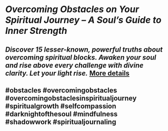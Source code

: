 # *Overcoming Obstacles on Your Spiritual Journey – A Soul’s Guide to Inner Strength*
## *Discover 15 lesser-known, powerful truths about overcoming spiritual blocks. Awaken your soul and rise above every challenge with divine clarity. Let your light rise.* [More details](https://spiritualkhazaana.com/web-stories/overcoming-obstacles-on-your-spiritual-journey-2/)
## #obstacles #overcomingobstacles #overcomingobstaclesinspiritualjourney #spiritualgrowth #selfcompassion #darknightofthesoul #mindfulness #shadowwork #spiritualjournaling
